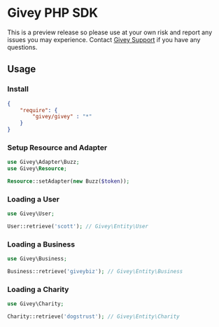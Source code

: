 # Givey PHP SDK

This is a preview release so please use at your own risk and report any issues you may experience. Contact [Givey Support](https://www.givey.com/support) if you have any questions.

## Usage

### Install
``` json
{
    "require": {
        "givey/givey" : "*"
    }
}
```

### Setup Resource and Adapter


``` php
use Givey\Adapter\Buzz;
use Givey\Resource;

Resource::setAdapter(new Buzz($token));
```

### Loading a User

``` php
use Givey\User;

User::retrieve('scott'); // Givey\Entity\User
```

### Loading a Business

``` php
use Givey\Business;

Business::retrieve('giveybiz'); // Givey\Entity\Business
```

### Loading a Charity

``` php
use Givey\Charity;

Charity::retrieve('dogstrust'); // Givey\Entity\Charity
```
